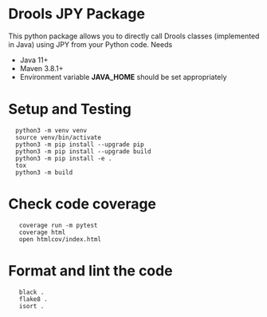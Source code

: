 # Drools JPY Package

This python package allows you to directly call Drools classes (implemented in Java) using JPY from your Python code.
Needs
   * Java 11+
   * Maven 3.8.1+
   * Environment variable **JAVA_HOME** should be set appropriately

# Setup and Testing

```
  python3 -m venv venv
  source venv/bin/activate
  python3 -m pip install --upgrade pip
  python3 -m pip install --upgrade build
  python3 -m pip install -e .
  tox
  python3 -m build
```

# Check code coverage

```
   coverage run -m pytest
   coverage html
   open htmlcov/index.html
```

# Format and lint the code

```
   black .
   flake8 .
   isort .		
```
